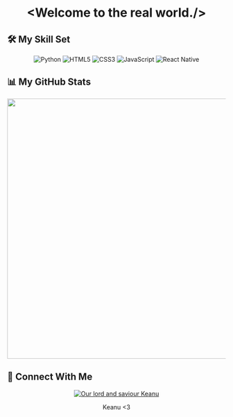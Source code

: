 <h1 align="center"> &lt;Welcome to the real world./&gt; </h1>

<h2>🛠️ My Skill Set</h2>

<p align="center">
  <img alt="Python" src="https://img.shields.io/badge/Python-%233776AB.svg?&style=for-the-badge&logo=Python&logoColor=white"/>
  <img alt="HTML5" src="https://img.shields.io/badge/HTML-%23E34F26.svg?&style=for-the-badge&logo=html5&logoColor=white"/>
  <img alt="CSS3" src="https://img.shields.io/badge/CSS-%231572B6.svg?&style=for-the-badge&logo=css3&logoColor=white"/>
  <img alt="JavaScript" src="https://img.shields.io/badge/JavaScript-%23F7DF1E.svg?&style=for-the-badge&logo=JavaScript&logoColor=white"/>
  <img alt="React Native" src="https://img.shields.io/badge/React_Native-%23563D7C.svg?&style=for-the-badge&logo=react&logoColor=white"/>
</p>

<h2>📊 My GitHub Stats</h2>

<p align="center">
  <img width="600px" src="https://github-readme-stats.vercel.app/api?username=FreddyC08">
</p>

<h2>🤝 Connect With Me</h2>

<p align="center">
  <a href="mailto:freddyclarke51@gmail.com">
    <img alt="Our lord and saviour Keanu" src="https://user-images.githubusercontent.com/81486482/235749020-e0e90ff4-a794-439d-adf5-b5892619f517.png"/>
  </a>
</p>

<p align="center">
  Keanu &lt;3
</p>
